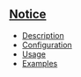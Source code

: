 ## [Notice]()

 - [Description]()
 - [Configuration](config)
 - [Usage](usage)
 - [Examples](examples)

